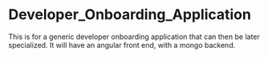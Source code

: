 # Developer_Onboarding_Application
This is for a generic developer onboarding application that can then be later specialized. It will have an angular front end, with a mongo backend.
